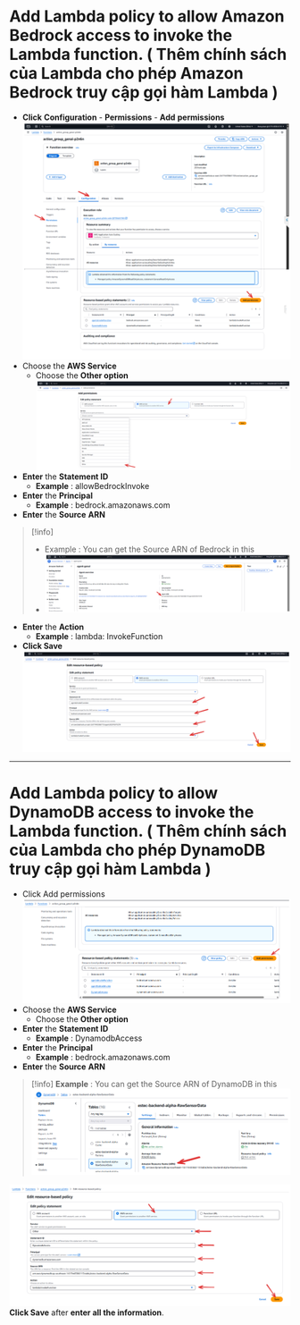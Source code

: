 # Add Lambda policy to allow Amazon Bedrock access to invoke the Lambda function. ( Thêm chính sách của Lambda cho phép Amazon Bedrock truy cập gọi hàm Lambda ) 

- **Click** **Configuration** - **Permissions** - **Add** **permissions**
![alt text](../../Photos/image26.png)
- Choose the **AWS Service**
	- Choose the **Other option**
![alt text](../../Photos/image27.png)
- **Enter** the **Statement ID**
	- **Example** : allowBedrockInvoke
- **Enter** the **Principal**
	- **Example** : bedrock.amazonaws.com
- **Enter** the **Source** **ARN**
> [!info]
> - Example : You can get the Source ARN of Bedrock in this 
> - ![alt text](../../Photos/image29.png)
- **Enter** the **Action**
	- **Example** : lambda: InvokeFunction
- **Click Save**
![alt text](../../Photos/image28.png)


---
# Add Lambda policy to allow DynamoDB access to invoke the Lambda function. ( Thêm chính sách của Lambda cho phép DynamoDB truy cập gọi hàm Lambda ) 

- Click Add permissions
![alt text](../../Photos/image30.png)
- Choose the **AWS Service**
	- Choose the **Other option**
- **Enter** the **Statement ID**
	- **Example** : DynamodbAccess
- **Enter** the **Principal**
	- **Example** : bedrock.amazonaws.com
- **Enter** the **Source** **ARN**
> [!info]
> **Example** : You can get the Source ARN of DynamoDB in this  
> 	 ![alt text](../../Photos/image32.png)

![alt text](../../Photos/image31.png) **Click Save** after **enter all the information**.